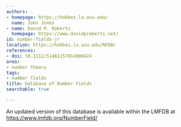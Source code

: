 ```yaml
---
authors:
- homepage: https://hobbes.la.asu.edu/
  name: John Jones
- name: David P. Roberts
  homepage: https://www.davidproberts.net/
id: number-fields-jr
location: https://hobbes.la.asu.edu/NFDB/
references:
- doi: 10.1112/S1461157014000424
area:
- number theory
tags:
- number fields
title: Database of Number Fields
searchable: true

---
```


An updated version of this database is available within the LMFDB at https://www.lmfdb.org/NumberField/